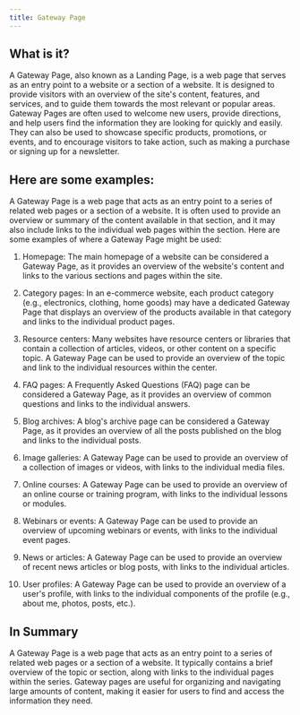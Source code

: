 ```yaml
---
title: Gateway Page
---
```




## What is it?

A Gateway Page, also known as a Landing Page, is a web page that serves as an entry point to a website or a section of a website. It is designed to provide visitors with an overview of the site's content, features, and services, and to guide them towards the most relevant or popular areas. Gateway Pages are often used to welcome new users, provide directions, and help users find the information they are looking for quickly and easily. They can also be used to showcase specific products, promotions, or events, and to encourage visitors to take action, such as making a purchase or signing up for a newsletter.

## Here are some examples:

A Gateway Page is a web page that acts as an entry point to a series of related web pages or a section of a website. It is often used to provide an overview or summary of the content available in that section, and it may also include links to the individual web pages within the section. Here are some examples of where a Gateway Page might be used:

1. Homepage: The main homepage of a website can be considered a Gateway Page, as it provides an overview of the website's content and links to the various sections and pages within the site.

2. Category pages: In an e-commerce website, each product category (e.g., electronics, clothing, home goods) may have a dedicated Gateway Page that displays an overview of the products available in that category and links to the individual product pages.

3. Resource centers: Many websites have resource centers or libraries that contain a collection of articles, videos, or other content on a specific topic. A Gateway Page can be used to provide an overview of the topic and link to the individual resources within the center.

4. FAQ pages: A Frequently Asked Questions (FAQ) page can be considered a Gateway Page, as it provides an overview of common questions and links to the individual answers.

5. Blog archives: A blog's archive page can be considered a Gateway Page, as it provides an overview of all the posts published on the blog and links to the individual posts.

6. Image galleries: A Gateway Page can be used to provide an overview of a collection of images or videos, with links to the individual media files.

7. Online courses: A Gateway Page can be used to provide an overview of an online course or training program, with links to the individual lessons or modules.

8. Webinars or events: A Gateway Page can be used to provide an overview of upcoming webinars or events, with links to the individual event pages.

9. News or articles: A Gateway Page can be used to provide an overview of recent news articles or blog posts, with links to the individual articles.

10. User profiles: A Gateway Page can be used to provide an overview of a user's profile, with links to the individual components of the profile (e.g., about me, photos, posts, etc.).

## In Summary

A Gateway Page is a web page that acts as an entry point to a series of related web pages or a section of a website. It typically contains a brief overview of the topic or section, along with links to the individual pages within the series. Gateway pages are useful for organizing and navigating large amounts of content, making it easier for users to find and access the information they need.